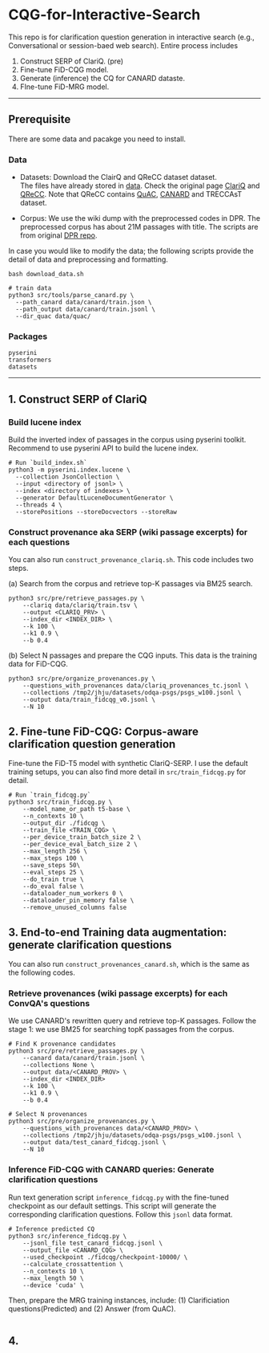 # CQG-for-Interactive-Search

This repo is for clarification question generation in interactive search (e.g., Conversational or session-baed web search).
Entire process includes

1. Construct SERP of ClariQ. (pre)
2. Fine-tune FiD-CQG model.
3. Generate (inference) the CQ for CANARD dataste.
4. FIne-tune FiD-MRG model.

---
## Prerequisite
There are some data and pacakge you need to install.

### Data
- Datasets:
Download the ClairQ and QReCC dataset dataset.  
The files have already stored in [data](data/).
Check the original page 
[ClariQ](https://github.com/aliannejadi/ClariQ) and 
[QReCC](https://github.com/apple/ml-qrecc).
Note that QReCC contains [QuAC](https://sites.google.com/view/qanta/projects/canard), [CANARD](https://sites.google.com/view/qanta/projects/canard) and TRECCAsT dataset.

- Corpus: 
We use the wiki dump with the preprocessed codes in DPR. The preprocessed corpus has about 21M passages with title. 
The scripts are from original [DPR repo](#).

In case you would like to modify the data; the following scripts provide the detail of data and preprocessing and formatting.
```
bash download_data.sh

# train data
python3 src/tools/parse_canard.py \
  --path_canard data/canard/train.json \
  --path_output data/canard/train.jsonl \
  --dir_quac data/quac/
```
### Packages
```
pyserini
transformers 
datasets
```
---

## 1. Construct SERP of ClariQ

### Build lucene index 
Build the inverted index of passages in the corpus using pyserini toolkit.
Recommend to use pyserini API to build the lucene index.
```
# Run `build_index.sh`
python3 -m pyserini.index.lucene \
  --collection JsonCollection \
  --input <directory of jsonl> \
  --index <directory of indexes> \
  --generator DefaultLuceneDocumentGenerator \
  --threads 4 \
  --storePositions --storeDocvectors --storeRaw
```

### Construct provenance aka SERP (wiki passage excerpts) for each questions
You can also run `construct_provenance_clariq.sh`. 
This code includes two steps.

(a) Search from the corpus and retrieve top-K passages via BM25 search.
```
python3 src/pre/retrieve_passages.py \
    --clariq data/clariq/train.tsv \
    --output <CLARIQ_PRV> \
    --index_dir <INDEX_DIR> \
    --k 100 \
    --k1 0.9 \
    --b 0.4
```

(b) Select N passages and prepare the CQG inputs. This data is the training data for FiD-CQG.
```
python3 src/pre/organize_provenances.py \
    --questions_with_provenances data/clariq_provenances_tc.jsonl \
    --collections /tmp2/jhju/datasets/odqa-psgs/psgs_w100.jsonl \
    --output data/train_fidcqg_v0.jsonl \
    --N 10
```

## 2. Fine-tune FiD-CQG: Corpus-aware clarification question generation
Fine-tune the FiD-T5 model with synthetic ClariQ-SERP.
I use the default training setups, you can also find more detail in `src/train_fidcqg.py` for detail.
```
# Run `train_fidcqg.py` 
python3 src/train_fidcqg.py \
    --model_name_or_path t5-base \
    --n_contexts 10 \
    --output_dir ./fidcqg \
    --train_file <TRAIN_CQG> \
    --per_device_train_batch_size 2 \
    --per_device_eval_batch_size 2 \
    --max_length 256 \
    --max_steps 100 \
    --save_steps 50\
    --eval_steps 25 \
    --do_train true \
    --do_eval false \
    --dataloader_num_workers 0 \
    --dataloader_pin_memory false \
    --remove_unused_columns false
```

## 3. End-to-end Training data augmentation: generate clarification questions
You can also run `construct_provenances_canard.sh`, which is the same as the following codes.

### Retrieve provenances (wiki passage excerpts) for each ConvQA's questions
We use CANARD's rewritten query and retrieve top-K passages.
Follow the stage 1: we use BM25 for searching topK passages from the corpus.
```
# Find K provenance candidates
python3 src/pre/retrieve_passages.py \
    --canard data/canard/train.jsonl \
    --collections None \
    --output data/<CANARD_PROV> \
    --index_dir <INDEX_DIR>
    --k 100 \
    --k1 0.9 \
    --b 0.4

# Select N provenances
python3 src/pre/organize_provenances.py \
    --questions_with_provenances data/<CANARD_PROV> \
    --collections /tmp2/jhju/datasets/odqa-psgs/psgs_w100.jsonl \
    --output data/test_canard_fidcqg.jsonl \
    --N 10
```

### Inference FiD-CQG with CANARD queries: Generate clarification questions
Run text generation script `inference_fidcqg.py` with the fine-tuned checkpoint as our default settings.
This script will generate the corresponding clarification questions.
Follow this `jsonl` data format.
```
# Inference predicted CQ
python3 src/inference_fidcqg.py \
    --jsonl_file test_canard_fidcqg.jsonl \
    --output_file <CANARD_CQG> \
    --used_checkpoint ./fidcqg/checkpoint-10000/ \
    --calculate_crossattention \
    --n_contexts 10 \
    --max_length 50 \
    --device 'cuda' \
```
Then, prepare the MRG training instances, include: (1) Clarificiation questions(Predicted) and (2) Answer (from QuAC).
```
```



## 4. 
